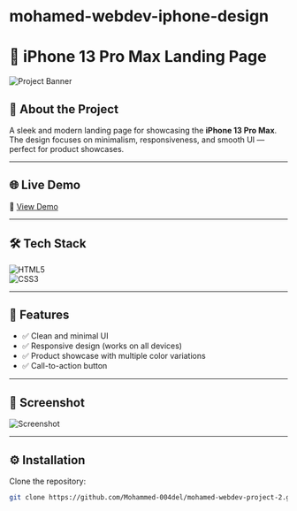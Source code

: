 # mohamed-webdev-iphone-design
# 📱 iPhone 13 Pro Max Landing Page  

![Project Banner](assets/iphone(Gold).png)

## 📖 About the Project  
A sleek and modern landing page for showcasing the **iPhone 13 Pro Max**.  
The design focuses on minimalism, responsiveness, and smooth UI — perfect for product showcases.  

---

## 🌐 Live Demo  
🔗 [View Demo](https://mohammed-004del.github.io/mohamed-webdev-project-2/)  

---

## 🛠️ Tech Stack  
![HTML5](https://img.shields.io/badge/-HTML5-E34F26?logo=html5&logoColor=white&style=for-the-badge)  
![CSS3](https://img.shields.io/badge/-CSS3-1572B6?logo=css3&logoColor=white&style=for-the-badge)  

---

## 📂 Features  
- ✅ Clean and minimal UI  
- ✅ Responsive design (works on all devices)  
- ✅ Product showcase with multiple color variations  
- ✅ Call-to-action button  

---

## 📸 Screenshot  
![Screenshot](assets/iphone(Gold).png)

---

## ⚙️ Installation  

Clone the repository:  
```bash
git clone https://github.com/Mohammed-004del/mohamed-webdev-project-2.git
